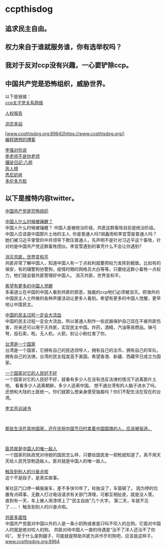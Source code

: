 # ccpthisdog

## 追求民主自由。
## 权力来自于谁就服务谁，你有选举权吗？
## 我对于反对ccp没有兴趣，一心要铲除ccp。
## 中国共产党是恐怖组织，威胁世界。
以下是链接：<br />
[ccp太子党关系网络](https://github.com/programthink/zhao)<br />

[人权报告](https://a.com) <br />

[浏览本站](https://ccpthisbigdog.github.io/ccpthisdog/)
<br />

[www.ccpthisdog.org:8964](https://www.ccpthisdog.org/) <br />
[编程随想的博客](https://program-think.blogspot.com/)<br />


[李强对你说](https://x.com/lisaytoyou)<br />
[李老师不是你老师](https://x.com/whyyoutouzhele)<br />
[攝徒日記:八炯](https://youtube.com/@funtv8964)<br />
[恶人榜](https://www.fiendlist.info) <br />
[悉尼奶爸](https://youtube.com/@sydneydaddy1) <br />
[多伦多方脸](https://youtube.com/@torontobigface) <br />

## 以下是推特内容twitter。

[中国共产党是恐怖组织](https://x.com/lisaytoyou/status/1883942071318515739)   <br />

[中国人什么时候被锤醒？](https://x.com/lisaytoyou/status/1876032401446699340)
<br />
中国人什么时候被锤醒？ 
中国人是被统治阶级，共匪这群畜牲目前是统治阶级。中国人应该是中国那片土地的主人.
你是普通人吗?胡鑫雨和李宜雪是普通人吗？她们被习近平掌管的中共领导下欺压普通人，先声明不是针对习近平这个畜牲，针对的是中国共产党这群畜牲团伙。李宜雪遇到的事凭什么不会让你遇到?
<br />

[消灭共匪，世界变和平](https://x.com/lisaytoyou/status/1896192181368697175)  <br />
共匪非常了解中国人，知道中国人有一丁点权利就要把权力发挥到极致。比如有的保安，有的辅警狗协警狗，疫情时期的网格员大白等等。只要给这群小畜牲一点权力，牠们就会替共匪管理好中国人。
消灭共匪，世界变和平。
<br />

[希望有更多的中国人觉醒](https://x.com/lisaytoyou/status/1893678483051544674) <br />
多渠道让在中国的中国人看到共匪的邪恶，独裁的ccp牠们必须被消灭。把海外的中国民主人士所做的各种声援活动让更多人看到。希望有更多的中国人觉醒，更早地让中国民主。
<br />

[中国的民主过程一定会大流血](https://x.com/lisaytoyou/status/1890853850237510027)  <br />
中国的民主过程一定会大流血，所以普通人制作一些武器保护自己现在不被共匪伤害，将来还可以用于灭共匪，实现民主中国。炸药，酒精，汽油等易燃品。弹弓弩，投石索，枪。无人机，火箭。别让小粉红害了你。
<br />

[台湾是一个国家](https://x.com/lisaytoyou/status/1889653110785614335)  <br />
台湾是一个国家，它拥有自己的民选领导人，拥有自己的法币，拥有自己的军队，拥有自己的法律。台湾的民主程度高于美国。希望香港、新疆、西藏早日成立为国家。
<br />

[一个国家对它的人民好不好](https://x.com/lisaytoyou/status/1876040881469592042)  <br />
一个国家对它的人民好不好，就看有多少人在没有违反法律的情况下逃离那片土地。
看看多少人逃离朝鲜，多少人逃离中国。
想不通台湾有的人脑子进水了吗，还想和大陆的土匪统一。你们就那么想亲身感受独裁吗？你们不配生活在现在的台湾。
<br />

[李文亮训诫书](https://x.com/lisaytoyou/status/1875555709305364544)

<br />

[那些生活在其他国家，还在庆祝中国节日时拿着中国国旗的人，应该被驱逐。](https://x.com/lisaytoyou/status/1866323444402421772)

<br />

[匪共就是中国人的唯一敌人](https://x.com/lisaytoyou/status/1863592219036336588)  <br />
一个国家的执政党对待她的国民怎么样，只要给国民发一把枪就知道了。真不用天天给人民凭空制造敌人。匪共就是中国人的唯一敌人。<br />

[触及到别人的兴奋点啦](https://x.com/lisaytoyou/status/1863421956818657737) 
<br />
这个不是段子，是真实故事。

某社区门口停一辆报废车，差不多快10年了，轮胎没了，车窗砸了。
因为停的位置有点碍事，无数人打过电话请求有关部门清理，可都互相扯皮，就是没人管。
直到有一天，车上被人用漆喷上了“民主自由”几个大字。
第二天，车就不见了……！
触及到别人的兴奋点啦。<br />

[共匪多面性](https://x.com/lisaytoyou/status/1862990488627806615)
<br />
中国共产党面对中国以外的人是一条小奶狗或者是只叫不咬人的怂狗。它面对中国人时就是绝对咬人的狗。
共匪对待中国人一直的待遇是“治不了洋人还治不了你吗”。
至于什么是狗腿子，可能就是帮助共匪为非作歹的狗吧，应该是这样子。
www.ccpthisdog.org:8964
<br />